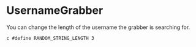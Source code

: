 # UsernameGrabber
You can change the length of the username the grabber is searching for.

``c
#define RANDOM_STRING_LENGTH 3
``
